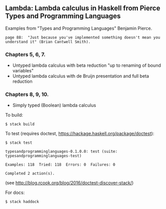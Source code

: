 ## Lambda:  Lambda calculus in Haskell from Pierce Types and Programming Languages

Examples from "Types and Programming Languages" Benjamin Pierce. 

    page 88:  "Just because you've implemented something doesn't mean you understand it" (Brian Cantwell Smith). 

### Chapters 5, 6, 7. 

  * Untyped lambda calculus with beta reduction "up to renaming of bound variables"
  * Untyped lambda calculus with de Bruijn presentation and full beta reduction

### Chapters 8, 9, 10.

  * Simply typed (Boolean) lambda calculus

To build:

    $ stack build

To test (requires doctest, https://hackage.haskell.org/package/doctest):

    $ stack test 

    typesandprogramminglanguages-0.1.0.0: test (suite: typesandprogramminglanguages-test)

    Examples: 118  Tried: 118  Errors: 0  Failures: 0

    Completed 2 action(s).

(see http://blog.rcook.org/blog/2016/doctest-discover-stack/)

For docs:

    $ stack haddock

